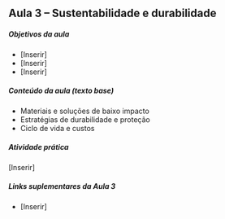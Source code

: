 ## Aula 3 – Sustentabilidade e durabilidade

##### Objetivos da aula
- [Inserir]
- [Inserir]
- [Inserir]

##### Conteúdo da aula (texto base)
- Materiais e soluções de baixo impacto
- Estratégias de durabilidade e proteção
- Ciclo de vida e custos

##### Atividade prática
[Inserir]

##### Links suplementares da Aula 3
- [Inserir]
